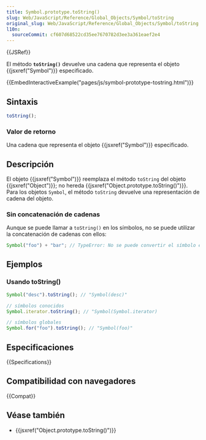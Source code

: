 ```yaml
---
title: Symbol.prototype.toString()
slug: Web/JavaScript/Reference/Global_Objects/Symbol/toString
original_slug: Web/JavaScript/Reference/Global_Objects/Symbol/toString
l10n:
  sourceCommit: cf607d68522cd35ee7670782d3ee3a361eaef2e4
---
```


{{JSRef}}

El método **`toString()`** devuelve una cadena que representa el objeto {{jsxref("Symbol")}} especificado.

{{EmbedInteractiveExample("pages/js/symbol-prototype-tostring.html")}}

## Sintaxis

```js
toString();
```

### Valor de retorno

Una cadena que representa el objeto {{jsxref("Symbol")}} especificado.

## Descripción

El objeto {{jsxref("Symbol")}} reemplaza el método `toString` del objeto {{jsxref("Object")}}; no hereda {{jsxref("Object.prototype.toString()")}}. Para los objetos `Symbol`, el método `toString` devuelve una representación de cadena del objeto.

### Sin concatenación de cadenas

Aunque se puede llamar a `toString()` en los símbolos, no se puede utilizar la concatenación de cadenas con ellos:

```js
Symbol("foo") + "bar"; // TypeError: No se puede convertir el símbolo en cadena
```

## Ejemplos

### Usando toString()

```js
Symbol("desc").toString(); // "Symbol(desc)"

// símbolos conocidos
Symbol.iterator.toString(); // "Symbol(Symbol.iterator)

// símbolos globales
Symbol.for("foo").toString(); // "Symbol(foo)"
```

## Especificaciones

{{Specifications}}

## Compatibilidad con navegadores

{{Compat}}

## Véase también

- {{jsxref("Object.prototype.toString()")}}
